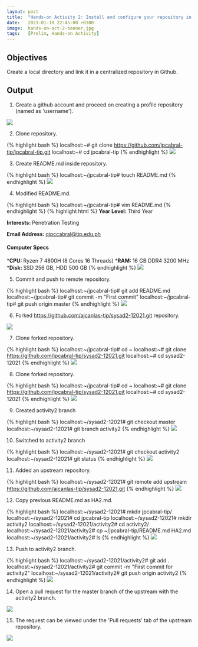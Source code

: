 ```yaml
---
layout: post
title:  "Hands-on Activity 2: Install and configure your repository in remote Git in GitHub"
date:   2021-01-10 22:45:00 +0300
image:  hands-on-act-2-banner.jpg
tags:   [Prelim, Hands-on Activity]
---
```

## Objectives

Create a local directory and link it in a centralized repository in Github.

## Output

1) Create a github account and proceed on creating a profile repository (named as 'username').

![]({{site.baseurl}}/img/hands-on-2-1.png)

2) Clone repository.

{% highlight bash %}
localhost:~# git clone https://github.com/jpcabral-tip/jpcabral-tip.git
localhost:~# cd jpcabral-tip
{% endhighlight %}
![]({{site.baseurl}}/img/hands-on-2-2.png)

3) Create README.md inside repository.

{% highlight bash %}
localhost:~/jpcabral-tip# touch README.md
{% endhighlight %}
![]({{site.baseurl}}/img/hands-on-2-3.png)

4) Modified README.md.

{% highlight bash %}
localhost:~/jpcabral-tip# vim README.md
{% endhighlight %}
{% highlight html %}
<b>Year Level: </b>Third Year

<b>Interests: </b>Penetration Testing

<b>Email Address: </b>qjpccabral@tip.edu.ph

#### Computer Specs
*<b>CPU: </b>Ryzen 7 4800H (8 Cores 16 Threads)
*<b>RAM: </b>16 GB DDR4 3200 MHz
*<b>Disk: </b>SSD 256 GB, HDD 500 GB
{% endhighlight %}
![]({{site.baseurl}}/img/hands-on-2-4.png)

5) Commit and push to remote repository.

{% highlight bash %}
localhost:~/jpcabral-tip# git add README.md
localhost:~/jpcabral-tip# git commit -m "First commit"
localhost:~/jpcabral-tip# git push origin master
{% endhighlight %}
![]({{site.baseurl}}/img/hands-on-2-5.png)

6) Forked https://github.com/ajcanlas-tip/sysad2-12021.git repository.

![]({{site.baseurl}}/img/hands-on-2-6.png)

7) Clone forked repository.

{% highlight bash %}
localhost:~/jpcabral-tip# cd ~
localhost:~# git clone https://github.com/jpcabral-tip/sysad2-12021.git
localhost:~# cd sysad2-12021
{% endhighlight %}
![]({{site.baseurl}}/img/hands-on-2-3.png)

8) Clone forked repository.

{% highlight bash %}
localhost:~/jpcabral-tip# cd ~
localhost:~# git clone https://github.com/jpcabral-tip/sysad2-12021.git
localhost:~# cd sysad2-12021
{% endhighlight %}
![]({{site.baseurl}}/img/hands-on-2-7.png)

9) Created activity2 branch

{% highlight bash %}
localhost:~/sysad2-12021# git checkout master
localhost:~/sysad2-12021# git branch activity2
{% endhighlight %}
![]({{site.baseurl}}/img/hands-on-2-8.png)

10) Switched to activity2 branch

{% highlight bash %}
localhost:~/sysad2-12021# git checkout activity2
localhost:~/sysad2-12021# git status
{% endhighlight %}
![]({{site.baseurl}}/img/hands-on-2-9.png)

11) Added an upstream repository.

{% highlight bash %}
localhost:~/sysad2-12021# git remote add upstream https://github.com/ajcanlas-tip/sysad2-12021.git
{% endhighlight %}
![]({{site.baseurl}}/img/hands-on-2-10.png)

12) Copy previous README.md as HA2.md.

{% highlight bash %}
localhost:~/sysad2-12021# mkdir jpcabral-tip/
localhost:~/sysad2-12021# cd jpcabral-tip
localhost:~/sysad2-12021# mkdir activity2
localhost:~/sysad2-12021/activity2# cd activity2/
localhost:~/sysad2-12021/activity2# cp ~/jpcabral-tip/README.md HA2.md
localhost:~/sysad2-12021/activity2# ls
{% endhighlight %}
![]({{site.baseurl}}/img/hands-on-2-11.png)

13) Push to activity2 branch.

{% highlight bash %}
localhost:~/sysad2-12021/activity2# git add .
localhost:~/sysad2-12021/activity2# git commit -m "First commit for activity2"
localhost:~/sysad2-12021/activity2# git push origin activity2
{% endhighlight %}
![]({{site.baseurl}}/img/hands-on-2-12.png)

14) Open a pull request for the master branch of the upstream with the activity2 branch.

![]({{site.baseurl}}/img/hands-on-2-13.png)

15) The request can be viewed under the 'Pull requests' tab of the upstream repository.

![]({{site.baseurl}}/img/hands-on-2-14.png)